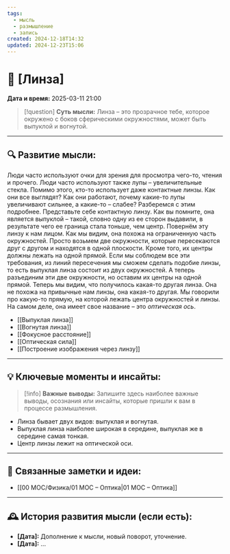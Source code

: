 ```yaml
---
tags:
  - мысль
  - размышление
  - запись
created: 2024-12-18T14:32
updated: 2024-12-23T15:06
---
```


# 💭  [Линза]

**Дата и время:** 2025-03-11 21:00

> [!question] **Суть мысли:**
> Линза – это прозрачное тебе, которое окружено с боков сферическими окружностями, может быть выпуклой и вогнутой.

---

## 🔍 Развитие мысли:

Люди часто используют очки для зрения для просмотра чего-то, чтения и прочего. Люди часто используют также лупы – увеличительные стекла. Помимо этого, кто-то использует даже контактные линзы. Как они все выглядят? Как они работают, почему какие-то лупы увеличивают сильнее, а какие-то – слабее? Разберемся с этим подробнее. 
Представьте себе контактную линзу. Как вы помните, она является выпуклой – такой, словно одну из ее сторон выдавили, в результате чего ее граница стала тоньше, чем центр. Повернём эту линзу к нам лицом. Как мы видим, она похожа на ограниченную часть окружностей. Просто возьмем две окружности, которые пересекаются друг с другом и находятся в одной плоскости. Кроме того, их центры должны лежать на одной прямой. Если мы соблюдем все эти требования, из линий пересечения мы сможем сделать подобие линзы, то есть выпуклая линза состоит из двух окружностей. А теперь разъединим эти две окружности, но оставим их центры на одной прямой. Теперь мы видим, что получилось какая-то другая линза. Она не похожа на привычные нам линзы, она какая-то другая.
Мы говорили про какую-то прямую, на которой лежать центра окружностей и линзы. На самом деле, она имеет свое название – это *оптическая ось*.

- [[Выпуклая линза]]
- [[Вогнутая линза]]
- [[Фокусное расстояние]]
- [[Оптическая сила]]
- [[Построение изображения через линзу]]

---

## 💡 Ключевые моменты и инсайты:

> [!info] **Важные выводы:**
> Запишите здесь наиболее важные выводы, осознания или инсайты, которые пришли к вам в процессе размышления.

- Линза бывает двух видов: выпуклая и вогнутая.
- Выпуклая линза наиболее широкая в середине, выпуклая же в середине самая тонкая. 
- Центр линзы лежит на оптической оси.

---

## 🔄 Связанные заметки и идеи:

- [[00 MOC/Физика/01 МОС – Оптика|01 МОС – Оптика]]

---

## 🕰️ История развития мысли (если есть):

* **[Дата]:**  Дополнение к мысли, новый поворот, уточнение.
* **[Дата]:**  ...